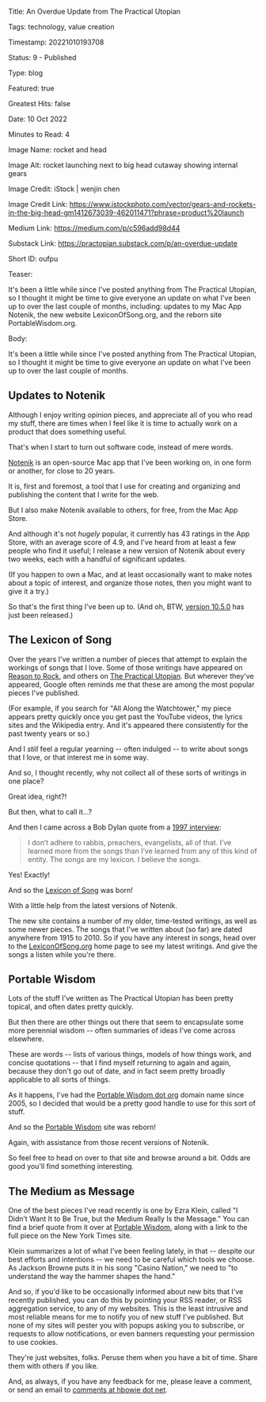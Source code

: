 Title:  An Overdue Update from The Practical Utopian

Tags:   technology, value creation

Timestamp: 20221010193708

Status: 9 - Published

Type:   blog

Featured: true

Greatest Hits: false

Date:   10 Oct 2022

Minutes to Read: 4

Image Name: rocket and head

Image Alt: rocket launching next to big head cutaway showing internal gears

Image Credit: iStock | wenjin chen

Image Credit Link: https://www.istockphoto.com/vector/gears-and-rockets-in-the-big-head-gm1412673039-462011471?phrase=product%20launch

Medium Link: https://medium.com/p/c596add98d44

Substack Link: https://practopian.substack.com/p/an-overdue-update

Short ID: oufpu

Teaser:

It's been a little while since I've posted anything from The Practical Utopian, so I thought it might be time to give everyone an update on what I've been up to over the last couple of months, including: updates to my Mac App Notenik, the new website LexiconOfSong.org, and the reborn site PortableWisdom.org. 


Body:

It's been a little while since I've posted anything from The Practical Utopian, so I thought it might be time to give everyone an update on what I've been up to over the last couple of months. 

## Updates to Notenik

Although I enjoy writing opinion pieces, and appreciate all of you who read my stuff, there are times when I feel like it is time to actually work on a product that does something useful. 

That's when I start to turn out software code, instead of mere words.  
 
[Notenik](https://notenik.app) is an open-source Mac app that I've been working on, in one form or another, for close to 20 years.

It is, first and foremost, a tool that I use for creating and organizing and publishing the content that I write for the web. 

But I also make Notenik available to others, for free, from the Mac App Store. 

And although it's not *hugely* popular, it currently has 43 ratings in the App Store, with an average score of 4.9, and I've heard from at least a few people who find it useful; I release a new version of Notenik about every two weeks, each with a handful of significant updates. 

(If you happen to own a Mac, and at least occasionally want to make notes about a topic of interest, and organize those notes, then you might want to give it a try.) 

So that's the first thing I've been up to. (And oh, BTW, [version 10.5.0](https://notenik.app/knowledge-base/EPUB/html/version-10.5.0.html) has just been released.)

## The Lexicon of Song

Over the years I've written a number of pieces that attempt to explain the workings of songs that I love. Some of those writings have appeared on [Reason to Rock](https://reasontorock.com), and others on [The Practical Utopian](https://practopian.org). But wherever they've appeared, Google often reminds me that these are among the most popular pieces I've published.

(For example, if you search for "All Along the Watchtower," my piece appears pretty quickly once you get past the YouTube videos, the lyrics sites and the Wikipedia entry. And it's appeared there consistently for the past twenty years or so.)

And I *still* feel a regular yearning -- often indulged -- to write about songs that I love, or that interest me in some way. 

And so, I thought recently, why not collect all of these sorts of writings in one place?

Great idea, right?!

But then, what to call it...?

And then I came across a Bob Dylan quote from a [1997 interview](https://www.newsweek.com/dylan-revisited-174056):

> I don’t adhere to rabbis, preachers, evangelists, all of that. I’ve learned more from the songs than I’ve learned from any of this kind of entity. The songs are my lexicon. I believe the songs.

Yes! Exactly!

And so the [Lexicon of Song](https://lexiconofsong.org/) was born! 

With a little help from the latest versions of Notenik.

The new site contains a number of my older, time-tested writings, as well as some newer pieces. The songs that I've written about (so far) are dated anywhere from 1915 to 2010. So if you have any interest in songs, head over to the [LexiconOfSong.org](https://lexiconofsong.org/index.html) home page to see my latest writings. And give the songs a listen while you're there. 

## Portable Wisdom

Lots of the stuff I've written as The Practical Utopian has been pretty topical, and often dates pretty quickly. 

But then there are other things out there that seem to encapsulate some more perennial wisdom -- often summaries of ideas I've come across elsewhere. 

These are words -- lists of various things, models of how things work, and concise quotations -- that I find myself returning to again and again, because they don't go out of date, and in fact seem pretty broadly applicable to all sorts of things. 

As it happens, I've had the [Portable Wisdom dot org](https://portablewisdom.org) domain name since 2005, so I decided that would be a pretty good handle to use for this sort of stuff. 

And so the [Portable Wisdom](https://portablewisdom.org) site was reborn!

Again, with assistance from those recent versions of Notenik. 

So feel free to head on over to that site and browse around a bit. Odds are good you'll find something interesting. 

## The Medium as Message

One of the best pieces I've read recently is one by Ezra Klein, called "I Didn’t Want It to Be True, but the Medium Really Is the Message." You can find a brief quote from it over at [Portable Wisdom](https://portablewisdom.org/quotes/my-brain-felt-hungry.html), along with a link to the full piece on the New York Times site. 

Klein summarizes a lot of what I've been feeling lately, in that -- despite our best efforts and intentions -- we need to be careful which tools we choose. As Jackson Browne puts it in his song "Casino Nation," we need to "to understand the way the hammer shapes the hand."

And so, if you'd like to be occasionally informed about new bits that I've recently published, you can do this by pointing your RSS reader, or RSS aggregation service, to any of my websites. This is the least intrusive and most reliable means for me to notify you of new stuff I've published. But none of my sites will pester you with popups asking you to subscribe, or requests to allow notifications, or even banners requesting your permission to use cookies. 

They're just websites, folks. Peruse them when you have a bit of time. Share them with others if you like.  

And, as always, if you have any feedback for me, please leave a comment, or send an email to [comments at hbowie dot net](mailto:comments@hbowie.net).
